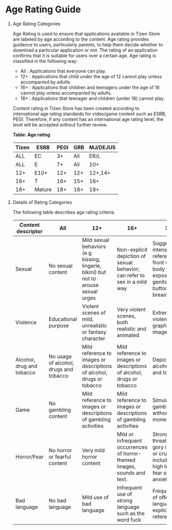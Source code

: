 # Age Rating Guide

1. Age Rating Categories

   Age Rating is used to ensure that applications available in Tizen Store are labeled by age according to the content. Age rating provides guidance to users, particularly parents, to help them decide whether to download a particular application or not. The rating of an application confirms that it is suitable for users over a certain age. Age rating is classified in the following way:

   - All : Applications that everyone can play.
   - 12+ : Applications that child under the age of 12 cannot play unless accompanied by adults.
   - 16+ : Applications that children and teenagers under the age of 16 cannot play unless accompanied by adults.
   - 18+ : Applications that teenager and children (under 18) cannot play.

   Content rating in Tizen Store has been created according to international age rating standards for video/game content such as ESRB, PEGI. Therefore, if any content has an international age rating level, the level will be accepted without further review.

   **Table: Age rating**

   | Tizen | ESRB   | PEGI | GRB  | MJ/DEJUS |
   | ----- | ------ | ---- | ---- | -------- |
   | ALL   | EC     | 3+   | All  | ER/L     |
   | ALL   | E      | 7+   | All  | 10+      |
   | 12+   | E10+   | 12+  | 12+  | 12+,14+  |
   | 16+   | T      | 16+  | 15+  | 16+      |
   | 18+   | Mature | 18+  | 18+  | 18+      |


2. Details of Rating Categories

   The following table describes age rating criteria.

   | Content descriptor        | All                                    | 12+                                      | 16+                                      | 18+                                      | Not Allowed                              |
   | ------------------------- | -------------------------------------- | ---------------------------------------- | ---------------------------------------- | ---------------------------------------- | ---------------------------------------- |
   | Sexual                    | No sexual content                      | Mild sexual behaviors (e.g. kissing, lingerie, bikini) but not to arouse sexual urges | Non-explicit depiction of sexual behavior; can refer to sex in a mild way | Suggestive or intense sexual references;full front view of a body without exposure of genitals, buttocks or breast | Pornography                              |
   | Violence                  | Educational purpose                    | Violent scenes of mild, unrealistic or fantasy character | Very violent scenes, both realistic and animated | Extremely violent graphic images         | Glamorizing death, torture, weapons, etc. |
   | Alcohol, drug and tobacco | No usage of alcohol, drugs and tobacco | Mild reference to images or descriptions of alcohol, drugs or tobacco | Mild reference to images or descriptions of alcohol, drugs or tobacco | Depiction of alcohol, drug and tobacco   | Advertisements of alcohol, drugs and tobacco |
   | Game                      | No gambling content                    | Mild reference to images or descriptions of gambling activities | Mild reference to images or descriptions of gambling activities | Simulated gambling without real money betting | Gambling with real money                 |
   | Horror/Fear               | No horror or fearful content           | Very mild horror content                 | Mild or infrequent occurrences of horror-themed images, sounds and text. | Strong threats;Strong gory images or cruelty including a high level of fear or anxiety | Extreme threads;Extreme gory images or cruelty including a high level of fear or anxiety |
   | Bad language              | No bad language                        | Mild use of bad language                 | Infrequent use of strong language such as the word fuck | Frequent use of offensive language or explicit sexual references | Unacceptable use of offensive language or extremely explicit sexual references |
